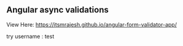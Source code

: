 ## Angular async validations

View Here: https://itsmrajesh.github.io/angular-form-validator-app/

try username : test
